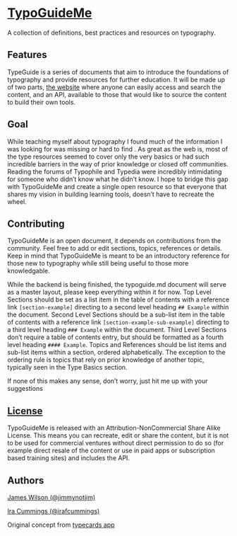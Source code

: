 # [TypoGuideMe][1]
A collection of definitions, best practices and resources on typography.

## Features
TypeGuide is a series of documents that aim to introduce the foundations of typography and provide resources for further education. It will be made up of two parts, [the website][1] where anyone can easily access and search the content, and an API, available to those that would like to source the content to build their own tools.

## Goal
While teaching myself about typography I found much of the information I was looking for was missing or hard to find . As great as the web is, most of the type resources seemed to cover only the very basics or had such incredible barriers in the way of prior knowledge or closed off communities. Reading the forums of Typophile and Typedia were incredibly intimidating for someone who didn’t know what he didn’t know. I hope to bridge this gap with TypoGuideMe and create a single open resource so that everyone that shares my vision in building learning tools, doesn’t have to recreate the wheel.

## Contributing
TypoGuideMe is an open document, it depends on contributions from the community. Feel free to add or edit sections, topics, references or details. Keep in mind that TypoGuideMe is meant to be an introductory reference for those new to typography while still being useful to those more knowledgable.

While the backend is being finished, the typoguide.md document will serve as a master layout, please keep everything within it for now. Top Level Sections should be set as a list item in the table of contents with a reference link `[section-example]` directing to a second level heading `## Example` within the document. Second Level Sections should be a sub-list item in the table of contents with a reference link `[section-example-sub-example]` directing to a third level heading `### Example` within the document. Third Level Sections don’t require a table of contents entry, but should be formatted as a fourth level heading `#### Example`. Topics and References should be list items and sub-list items within a section, ordered alphabetically. The exception to the ordering rule is topics that rely on prior knowledge of another topic, typically seen in the Type Basics section. 

If none of this makes any sense, don’t worry, just hit me up with your suggestions

## [License][2]
TypoGuideMe is released with an Attribution-NonCommercial Share Alike License. This means you can recreate, edit or share the content, but it is not to be used for commercial ventures without direct permission to do so (for example direct resale of the content or use in paid apps or subscription based training sites) and includes the API.

## Authors
[James Wilson (@jimmynotjim)][3]

[Ira Cummings (@irafcummings)][4]


Original concept from [typecards app][5]

[1]: http://typoguide.me
[2]: http://creativecommons.org/licenses/by-nc-sa/3.0/
[3]: http://jimmynotjim.com
[4]: http://iracummings.com
[5]: http://typecardsapp.com
